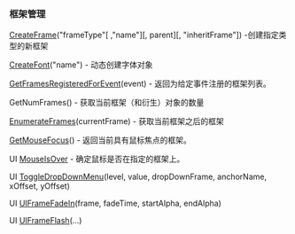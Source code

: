 ### 框架管理

[CreateFrame](https://wow.gamepedia.com/API_CreateFrame)\("frameType"\[ ,"name"\]\[, parent\]\[, "inheritFrame"\]\) -创建指定类型的新框架

[CreateFont](https://wow.gamepedia.com/API_CreateFont)\("name"\) - 动态创建字体对象

[GetFramesRegisteredForEvent](https://wow.gamepedia.com/API_GetFramesRegisteredForEvent)\(event\) - 返回为给定事件注册的框架列表。

GetNumFrames\(\) - 获取当前框架（和衍生）对象的数量

[EnumerateFrames](https://wow.gamepedia.com/API_EnumerateFrames)\(currentFrame\) - 获取当前框架之后的框架

[GetMouseFocus](https://wow.gamepedia.com/API_GetMouseFocus)\(\) - 返回当前具有鼠标焦点的框架。

UI [MouseIsOver](https://wow.gamepedia.com/API_MouseIsOver) - 确定鼠标是否在指定的框架上。

UI [ToggleDropDownMenu](https://wow.gamepedia.com/API_ToggleDropDownMenu)\(level, value, dropDownFrame, anchorName, xOffset, yOffset\)

UI [UIFrameFadeIn](https://wow.gamepedia.com/API_UIFrameFadeIn)\(frame, fadeTime, startAlpha, endAlpha\)

UI [UIFrameFlash](https://wow.gamepedia.com/API_UIFrameFlash)\(...\)



